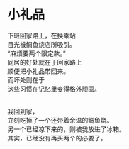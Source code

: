# 小礼品

下班回家路上，在换乘站\
目光被鲷鱼烧店所吸引。\
“麻烦要两个限定款。”\
同居的好处就在于回家路上\
顺便把小礼品带回来。\
而坏处则在于\
这些习惯在记忆里变得格外顽固。

\
我回到家，\
立刻吃掉了一个还带着余温的鲷鱼烧。\
另一个已经凉下来的，则被我放进了冰箱。\
其实，已经没有再买两个的必要了。















